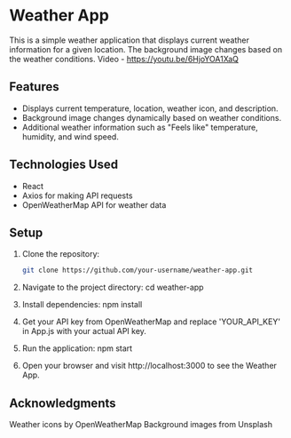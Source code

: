 # Weather App

This is a simple weather application that displays current weather information for a given location. The background image changes based on the weather conditions. Video - https://youtu.be/6HjoYOA1XaQ

## Features

- Displays current temperature, location, weather icon, and description.
- Background image changes dynamically based on weather conditions.
- Additional weather information such as "Feels like" temperature, humidity, and wind speed.

## Technologies Used

- React
- Axios for making API requests
- OpenWeatherMap API for weather data

## Setup

1. Clone the repository:

   ```bash
   git clone https://github.com/your-username/weather-app.git

2. Navigate to the project directory:
   cd weather-app

3. Install dependencies:
  npm install

4. Get your API key from OpenWeatherMap and replace 'YOUR_API_KEY' in App.js with your actual API key.

5. Run the application:
   npm start

6. Open your browser and visit http://localhost:3000 to see the Weather App.

## Acknowledgments
Weather icons by OpenWeatherMap
Background images from Unsplash
